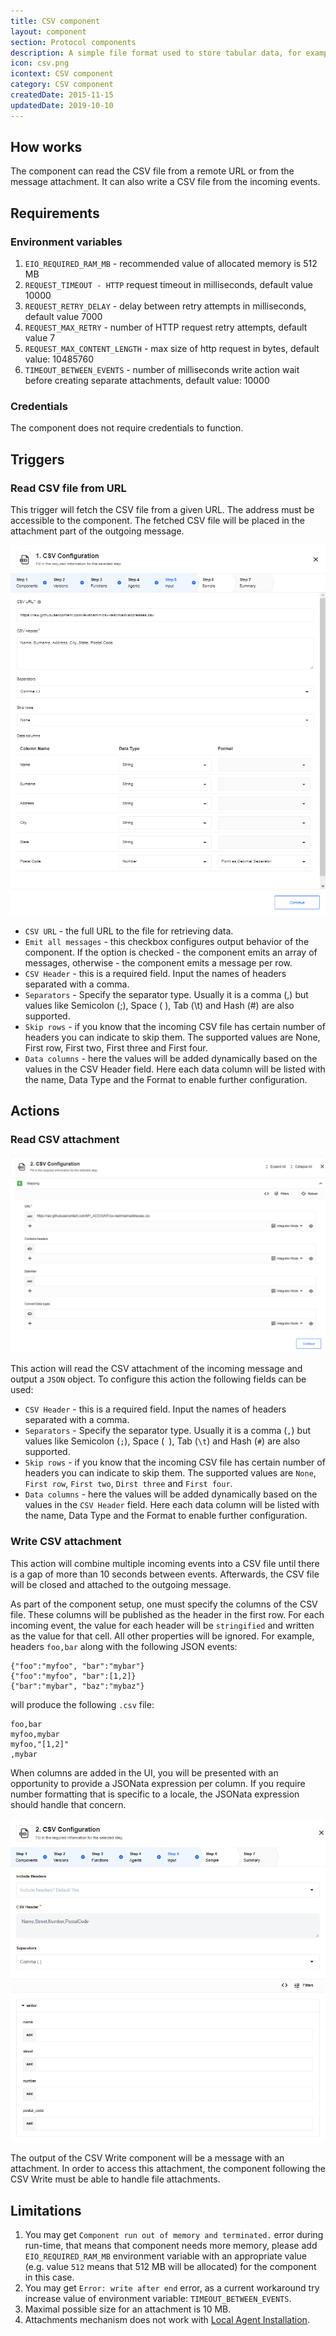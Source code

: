 ```yaml
---
title: CSV component
layout: component
section: Protocol components
description: A simple file format used to store tabular data, for example from a spreadsheet or a database.
icon: csv.png
icontext: CSV component
category: CSV component
createdDate: 2015-11-15
updatedDate: 2019-10-10
---
```



## How works

The component can read the CSV file from a remote URL or from the message
attachment. It can also write a CSV file from the incoming events.

## Requirements

### Environment variables

1. `EIO_REQUIRED_RAM_MB` - recommended value of allocated memory is 512 MB
2. `REQUEST_TIMEOUT - HTTP` request timeout in milliseconds, default value 10000
3. `REQUEST_RETRY_DELAY` - delay between retry attempts in milliseconds, default value 7000
4. `REQUEST_MAX_RETRY` - number of HTTP request retry attempts, default value 7
5. `REQUEST_MAX_CONTENT_LENGTH` - max size of http request in bytes, default value: 10485760
6. `TIMEOUT_BETWEEN_EVENTS` - number of milliseconds write action wait before creating separate attachments, default value: 10000


### Credentials

The component does not require credentials to function.


## Triggers

### Read CSV file from URL

This trigger will fetch the CSV file from a given URL. The address must be accessible
to the component. The fetched CSV file will be placed in the attachment part of the
outgoing message.

![Read CVS file from URL](img/read-CVS-file-from-URL.png)

*   `CSV URL` - the full URL to the file for retrieving data.
*   `Emit all messages` - this checkbox configures output behavior of the component. If the option is checked - the component emits an array of messages, otherwise - the component emits a message per row.
*   `CSV Header` - this is a required field. Input the names of headers separated with a comma.
*   `Separators` - Specify the separator type. Usually it is a comma (,) but values like Semicolon (;), Space ( ), Tab (\t) and Hash (#) are also supported.
*   `Skip rows` - if you know that the incoming CSV file has certain number of headers you can indicate to skip them. The supported values are None, First row, First two, First three and First four.
*   `Data columns` - here the values will be added dynamically based on the values in the CSV Header field. Here each data column will be listed with the name, Data Type and the Format to enable further configuration.

## Actions

### Read CSV attachment

![Read CVS attachments](img/read-CSV-attachment.png)

This action will read the CSV attachment of the incoming message and output
a `JSON` object. To configure this action the following fields can be used:

*   `CSV Header` - this is a required field. Input the names of headers separated with a comma.
*   `Separators` - Specify the separator type. Usually it is a comma (`,`) but values like Semicolon (`;`), Space (` `), Tab (`\t`) and Hash (`#`) are also supported.
*   `Skip rows` - if you know that the incoming CSV file has certain number of headers you can indicate to skip them. The supported values are `None`, `First row`, `First two`, `Dirst three` and `First four`.
*   `Data columns` - here the values will be added dynamically based on the values in the `CSV Header` field. Here each data column will be listed with the name, Data Type and the Format to enable further configuration.


### Write CSV attachment

This action will combine multiple incoming events into a CSV file until there is a gap
of more than 10 seconds between events. Afterwards, the CSV file will be closed
and attached to the outgoing message.

As part of the component setup, one must specify the columns of the CSV file.
These columns will be published as the header in the first row. For each incoming
event, the value for each header will be `stringified` and written as the value
for that cell. All other properties will be ignored. For example, headers
`foo,bar` along with the following JSON events:

```
{"foo":"myfoo", "bar":"mybar"}
{"foo":"myfoo", "bar":[1,2]}
{"bar":"mybar", "baz":"mybaz"}
```

will produce the following `.csv` file:
```
foo,bar
myfoo,mybar
myfoo,"[1,2]"
,mybar
```

When columns are added in the UI, you will be presented with an opportunity to
provide a JSONata expression per column. If you require number formatting that
is specific to a locale, the JSONata expression should handle that concern.

![Configure Input](img/configure-input.png)

The output of the CSV Write component will be a message with an attachment.  In
order to access this attachment, the component following the CSV Write must be
able to handle file attachments.

## Limitations

  1. You may get `Component run out of memory and terminated.` error during run-time, that means that component needs more memory, please add `EIO_REQUIRED_RAM_MB` environment variable with an appropriate value (e.g. value `512` means that 512 MB will be allocated) for the component in this case.
  2. You may get `Error: write after end` error, as a current workaround try increase value of environment variable: `TIMEOUT_BETWEEN_EVENTS`.
  3. Maximal possible size for an attachment is 10 MB.
  4. Attachments mechanism does not work with [Local Agent Installation](https://support.elastic.io/support/solutions/articles/14000076461-announcing-the-local-agent-).
